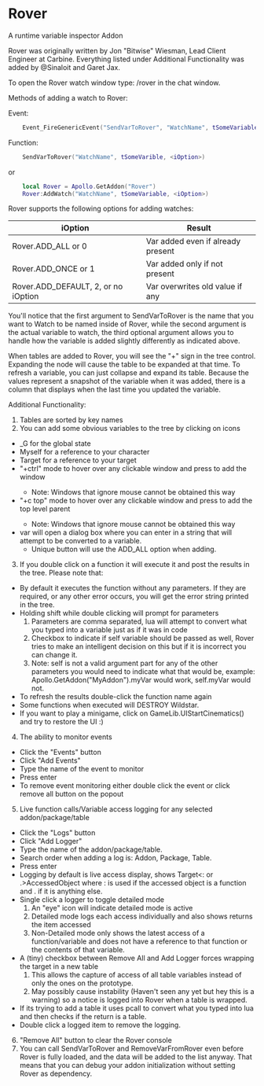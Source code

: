Rover
=====

A runtime variable inspector Addon

Rover was originally written by Jon "Bitwise" Wiesman, Lead Client Engineer at Carbine.
Everything listed under Additional Functionality was added by @Sinaloit and Garet Jax.

To open the Rover watch window type: /rover in the chat window.

Methods of adding a watch to Rover:

Event:
```Lua
    Event_FireGenericEvent("SendVarToRover", "WatchName", tSomeVariable, <iOption>)
```

Function:
```Lua
    SendVarToRover("WatchName", tSomeVarible, <iOption>)
```

or

```Lua
    local Rover = Apollo.GetAddon("Rover")
    Rover:AddWatch("WatchName", tSomeVariable, <iOption>)
```

Rover supports the following options for adding watches:

|iOption|Result|
|-------|------|
|Rover.ADD_ALL or 0| Var added even if already present |then the var will be added separately to Rover even if another with the same name is already added.
|Rover.ADD_ONCE or 1| Var added only if not present |
|Rover.ADD_DEFAULT, 2, or no iOption| Var overwrites old value if any|

You'll notice that the first argument to SendVarToRover is the name that you want to Watch to be named inside of Rover, while the second argument is the actual variable to watch, the third optional argument allows you to handle how the variable is added slightly differently as indicated above.

When tables are added to Rover, you will see the "+" sign in the tree control. Expanding the node will cause the table to be expanded at that time. To refresh a variable, you can just collapse and expand its table. Because the values represent a snapshot of the variable when it was added, there is a column that displays when the last time you updated the variable.

 Additional Functionality:

1. Tables are sorted by key names
2. You can add some obvious variables to the tree by clicking on icons
  * _G for the global state
  * Myself for a reference to your character
  * Target for a reference to your target
  * "+ctrl" mode to hover over any clickable window and press <ctrl> to add the window
    * Note: Windows that ignore mouse cannot be obtained this way
  * "+c top" mode to hover over any clickable window and press <ctrl> to add the top level parent
    * Note: Windows that ignore mouse cannot be obtained this way
  * var will open a dialog box where you can enter in a string that will attempt to be converted to a variable.
    * Unique button will use the ADD_ALL option when adding.
3. If you double click on a function it will execute it and post the results in the tree. Please note that:
  * By default it executes the function without any parameters. If they are required, or any other error occurs, you will get the error string printed in the tree.
  * Holding shift while double clicking will prompt for parameters
    1. Parameters are comma separated, lua will attempt to convert what you typed into a variable just as if it was in code
    2. Checkbox to indicate if self variable should be passed as well, Rover tries to make an intelligent decision on this but if it is incorrect you can change it.
    3. Note: self is not a valid argument part for any of the other parameters you would need to indicate what that would be, example: Apollo.GetAddon("MyAddon").myVar would work, self.myVar would not.
  * To refresh the results double-click the function name again
  * Some functions when executed will DESTROY Wildstar.
  * If you want to play a minigame, click on GameLib.UIStartCinematics() and try to restore the UI :)
4. The ability to monitor events
  * Click the "Events" button
  * Click "Add Events"
  * Type the name of the event to monitor
  * Press enter
  * To remove event monitoring either double click the event or click remove all button on the popout
5. Live function calls/Variable access logging for any selected addon/package/table
  * Click the "Logs" button
  * Click "Add Logger"
  * Type the name of the addon/package/table.
  * Search order when adding a log is: Addon, Package, Table.
  * Press enter
  * Logging by default is live access display, shows Target<: or .>AccessedObject where : is used if the accessed object is a function and . if it is anything else.
  * Single click a logger to toggle detailed mode
    1. An "eye" icon will indicate detailed mode is active
    2. Detailed mode logs each access individually and also shows returns the item accessed
    3. Non-Detailed mode only shows the latest access of a function/variable and does not have a reference to that function or the contents of that variable.
  * A (tiny) checkbox between Remove All and Add Logger forces wrapping the target in a new table
    1. This allows the capture of access of all table variables instead of only the ones on the prototype.
    2. May possibly cause instability (Haven't seen any yet but hey this is a warning) so a notice is logged into Rover when a table is wrapped.
  * If its trying to add a table it uses pcall to convert what you typed into lua and then checks if the return is a table.
  * Double click a logged item to remove the logging.
6. "Remove All" button to clear the Rover console
7. You can call SendVarToRover and RemoveVarFromRover even before Rover is fully loaded, and the data will be added to the list anyway. That means that you can debug your addon initialization without setting Rover as dependency.
